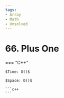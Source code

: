 ```yaml
---
tags:
- Array
- Math
- Unsolved
---
```



# 66. Plus One

=== "C++"

    $Time: O()$

    $Space: O()$

    ```c++
    ```